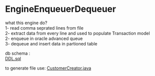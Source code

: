# EngineEnqueuerDequeuer
what this engine do?<br>
  1- read comma seprated lines from file<br>
  2- extract data from every line and used to populate Transaction model<br>
  2- enqueue in oracle advanced queue<br>
  3- dequeue and insert data in partioned table<br>
  
 db schema :<br>
 <a href="/DDL.sql">DDL.sql</a>
 
 to generate file use:
 <a href="/engines/CustomerCreator.java" >CustomerCreator.java</a>
  
